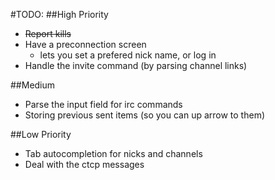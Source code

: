 #TODO:
##High Priority
- <del>Report kills</del>
- Have a preconnection screen
    - lets you set a prefered nick name, or log in
- Handle the invite command (by parsing channel links)

##Medium
- Parse the input field for irc commands
- Storing previous sent items (so you can up arrow to them)

##Low Priority
- Tab autocompletion for nicks and channels
- Deal with the ctcp messages
